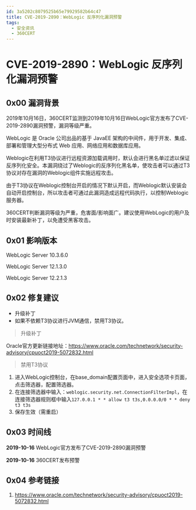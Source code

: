 ```yaml
---
id: 3a5202c8079525b65e79929582b64c47
title: CVE-2019-2890：WebLogic 反序列化漏洞预警
tags: 
  - 安全资讯
  - 360CERT
---
```


# CVE-2019-2890：WebLogic 反序列化漏洞预警

0x00 漏洞背景
---------


2019年10月16日，360CERT监测到2019年10月16日WebLogic官方发布了CVE-2019-2890漏洞预警，漏洞等级严重。


WebLogic 是 Oracle 公司出品的基于 JavaEE 架构的中间件，用于开发、集成、部署和管理大型分布式 Web 应用、网络应用和数据库应用。


Weblogic在利用T3协议进行远程资源加载调用时，默认会进行黑名单过滤以保证反序列化安全。本漏洞绕过了Weblogic的反序列化黑名单，使攻击者可以通过T3协议对存在漏洞的Weblogic组件实施远程攻击。


由于T3协议在Weblogic控制台开启的情况下默认开启，而Weblogic默认安装会自动开启控制台，所以攻击者可通过此漏洞造成远程代码执行，以控制Weblogic服务器。


360CERT判断漏洞等级为严重，危害面/影响面广。建议使用WebLogic的用户及时安装最新补丁，以免遭受黑客攻击。


0x01 影响版本
---------


WebLogic Server 10.3.6.0


WebLogic Server 12.1.3.0


WebLogic Server 12.2.1.3


0x02 修复建议
---------


* 升级补丁
* 如果不依赖T3协议进行JVM通信，禁用T3协议。



> 
> 升级补丁
> 
> 
> 


Oracle官方更新链接地址：<https://www.oracle.com/technetwork/security-advisory/cpuoct2019-5072832.html>



> 
> 禁用T3协议
> 
> 
> 


1. 进入WebLogic控制台，在base\_domain配置页面中，进入安全选项卡页面，点击筛选器，配置筛选器。
2. 在连接筛选器中输入：`weblogic.security.net.ConnectionFilterImpl`，在连接筛选器规则框中输入`127.0.0.1 * * allow t3 t3s,0.0.0.0/0 * * deny t3 t3s`
3. 保存生效（需重启）


0x03 时间线
--------


**2019-10-16** WebLogic官方发布了CVE-2019-2890漏洞预警


**2019-10-16** 360CERT发布预警


0x04 参考链接
---------


1. <https://www.oracle.com/technetwork/security-advisory/cpuoct2019-5072832.html>


